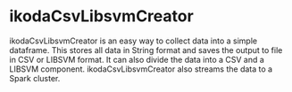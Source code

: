 # ikodaCsvLibsvmCreator

ikodaCsvLibsvmCreator is an easy way to collect data into a simple dataframe. This stores all data in String format and saves the output to file in CSV or LIBSVM format. It can also divide the data into a CSV and a LIBSVM component.
ikodaCsvLibsvmCreator also streams the data to a Spark cluster.

